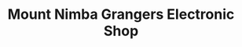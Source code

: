 ---
title: "Mount Nimba Grangers Electronic Shop"
url: /ganta/mount-nimba-grangers-electronic-shop/
shop: Elektronik
---
